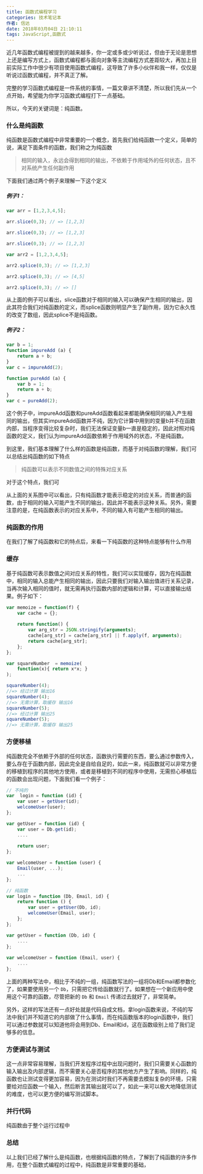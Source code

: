 ```yaml
---
title: 函数式编程学习
categories: 技术笔记本
作者: 信达
date: 2018年03月04日 21:10:11
tags: JavaScript,函数式
---
```


近几年函数式编程被提到的越来越多，你一定或多或少听说过，但由于无论是思想上还是编写方式上，函数式编程都与面向对象等主流编程方式差距较大，再加上目前实际工作中很少有项目使用函数式编程，这导致了许多小伙伴和我一样，仅仅是听说过函数式编程，并不真正了解。

完整的学习函数式编程是一件系统的事情，一篇文章讲不清楚，所以我们先从一个点开始，希望能为你学习函数式编程打下一点基础。

所以，今天的关键词是：纯函数。

### 什么是纯函数

纯函数是函数式编程中非常重要的一个概念，首先我们给纯函数一个定义，简单的说，满足下面条件的函数，我们称之为纯函数

> 相同的输入，永远会得到相同的输出，不依赖于作用域外的任何状态，且不对系统产生任何副作用

下面我们通过两个例子来理解一下这个定义

##### 例子1：

```javascript
var arr = [1,2,3,4,5];

arr.slice(0,3); // => [1,2,3]

arr.slice(0,3); // => [1,2,3]

arr.slice(0,3); // => [1,2,3]

var arr2 = [1,2,3,4,5];

arr2.splice(0,3); // => [1,2,3]

arr2.splice(0,3); // => [4,5]

arr2.splice(0,3); // => []
```

从上面的例子可以看出，slice函数对于相同的输入可以确保产生相同的输出，因此其符合我们对纯函数的定义，而splice函数则明显产生了副作用，因为它永久性的改变了数组，因此splice不是纯函数。

##### 例子2：

```javascript
var b = 1;
function impureAdd (a) {
    return a + b;
}
var c = impureAdd(2);

function pureAdd (a) {
    var b = 1;
    return a + b;
}
var c = pureAdd(2);
```

这个例子中，impureAdd函数和pureAdd函数看起来都能确保相同的输入产生相同的输出，但其实impureAdd函数并不纯，因为它计算中用到的变量b并不在函数内部，当程序变得比较复杂时，我们无法保证变量b一直是稳定的，因此对照对纯函数的定义，我们认为impureAdd函数依赖于作用域外的状态，不是纯函数。

到这里，我们基本理解了什么样的函数是纯函数，而基于对纯函数的理解，我们可以总结出纯函数的如下特点

> 纯函数可以表示不同数值之间的特殊对应关系

对于这个特点，我们可

从上面的关系图中可以看出，只有纯函数才能表示稳定的对应关系，而普通的函数，由于相同的输入可能产生不同的输出，因此并不能表示这种关系。另外，需要注意的是，在纯函数表示的对应关系中，不同的输入有可能产生相同的输出。

### 纯函数的作用

在我们了解了纯函数和它的特点后，来看一下纯函数的这种特点能够有什么作用

### 缓存

基于纯函数可表示数值之间对应关系的特性，我们可以实现缓存，因为在纯函数中，相同的输入总能产生相同的输出，因此只要我们对输入输出值进行关系记录，当再次输入相同的值时，就无需再执行函数内部的逻辑和计算，可以直接输出结果。例子如下：

```javascript
var memoize = function(f) {
	var cache = {};
    
	return function() {
        var arg_str = JSON.stringify(arguments);
        cache[arg_str] = cache[arg_str] || f.apply(f, arguments);
        return cache[arg_str];
    };
};

var squareNumber  = memoize(
    function(x){ return x*x; }
);

squareNumber(4);
//=> 经过计算 输出16
squareNumber(4); 
//=> 无需计算，取缓存 输出16
squareNumber(5);
//=> 经过计算 输出25
squareNumber(5); 
//=> 无需计算，取缓存 输出25
```

### 方便移植

纯函数完全不依赖于外部的任何状态，函数执行需要的东西，要么通过参数传入，要么存在于函数内部，因此完全是自给自足的，如此一来，纯函数就可以非常方便的移植到程序的其他地方使用，或者是移植到不同的程序中使用，无需担心移植后的函数会出现问题，下面我们看一个例子：

```javascript
// 不纯的
var  login = function (id) {
	var user = getUser(id);
    welcomeUser(user);
};

var getUser = function (id) {
    var user = Db.get(id);
	....
    
    return user;
};

var welcomeUser = function (user) {
    Email(user, ...);
    ...
};

// 纯函数
var login = function (Db, Email, id) {
	return function () {
    	var user = getUser(Db, id);
        welcomeUser(Email, user);
	};
};

var getUser = function (Db, id) {
	....
};
    
var welcomeUser = function (Email, user) {
	....        
};
```

上面的两种写法中，相比于不纯的一组，纯函数写法的一组将Db和Email都参数化了，如果要使用另一个 `Db`，只需把它传给函数就行了。如果想在一个新应用中使用这个可靠的函数，尽管把新的 `Db` 和 `Email` 传递过去就好了，非常简单。

另外，这样的写法还有一点好处就是代码自成文档，拿login函数来说，不纯的写法中我们并不知道它的内部做了什么事情，而在纯函数版本的login函数中，我们可以通过参数就可以知道他将会用到Db、Email和id，这在函数级别上给了我们足够多的信息。

### 方便调试与测试

这一点非常容易理解，当我们开发程序过程中出现问题时，我们只需要关心函数的输入输出及内部逻辑，而不需要关心是否程序的其他地方产生了影响。同样的，纯函数也让测试变得更加容易，因为在测试时我们不再需要去模拟复杂的环境，只需要给对应函数一个输入，然后断言其输出就可以了，如此一来可以极大地降低测试的难度，也可以更方便的编写测试脚本。

### 并行代码

纯函数由于整个运行过程中

### 总结

以上我们已经了解什么是纯函数，也根据纯函数的特点，了解到了纯函数的许多作用，在整个函数式编程的过程中，纯函数是非常重要的基础，